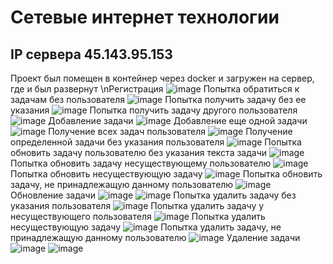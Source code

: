 # Сетевые интернет технологии
## IP сервера 45.143.95.153
Проект был помещен в контейнер через docker и загружен на сервер, где и был развернут
\nРегистрация
![image](https://user-images.githubusercontent.com/38848075/175436019-5c8bcb1a-59e0-4420-ae68-d4f1e7cf4a39.png)
Попытка обратиться к задачам без пользователя
![image](https://user-images.githubusercontent.com/38848075/175436035-4d90b84e-ad38-4558-a43b-c5c0bb902c7a.png)
Попытка получить задачу без ее указания
![image](https://user-images.githubusercontent.com/38848075/175436062-133305ca-49d0-46e7-9acb-c35ed4105311.png)
Попытка получить задачу другого пользователя
![image](https://user-images.githubusercontent.com/38848075/175436079-eb6a67da-3e77-4353-801f-af6595917007.png)
Добавление задачи
![image](https://user-images.githubusercontent.com/38848075/175436089-64d0623e-f60e-4cce-bcf4-01262993d1ce.png)
Добавление еще одной задачи
![image](https://user-images.githubusercontent.com/38848075/175436230-5608081b-a073-4501-8aef-03364033e8ba.png)
Получение всех задач пользователя
![image](https://user-images.githubusercontent.com/38848075/175436278-de6465f6-092d-4f53-b9fa-8ea3c615b1f4.png)
Получение определенной задачи без указания пользователя
![image](https://user-images.githubusercontent.com/38848075/175436322-7d42c7fe-ed41-4ceb-81aa-6739f1ccd04c.png)
Попытка обновить задачу пользователю без указания текста задачи
![image](https://user-images.githubusercontent.com/38848075/175436365-5c3c84be-7175-4970-8049-79a4fea68f39.png)
Попытка обновить задачу несуществующему пользователю
![image](https://user-images.githubusercontent.com/38848075/175436390-4e5a259a-b8bf-456c-997f-bc13778e7ee8.png)
Попытка обновить несуществующую задачу
![image](https://user-images.githubusercontent.com/38848075/175436457-dd23fb3f-0a50-49ba-91b8-387a8bf2ca67.png)
Попытка обновить задачу, не принадлежащую данному пользователю
![image](https://user-images.githubusercontent.com/38848075/175436530-17f4d99a-fdaa-4168-af0d-904f44561f40.png)
Обновление задачи
![image](https://user-images.githubusercontent.com/38848075/175436556-98710bd6-c259-4fe7-8c38-39cb4d3905b9.png)
![image](https://user-images.githubusercontent.com/38848075/175436570-db495194-5f67-47ba-865e-249ee7c788f0.png)
Попытка удалить задачу без указания пользователя
![image](https://user-images.githubusercontent.com/38848075/175436623-e340d980-a13b-448f-8056-49dc9fa1cd2b.png)
Попытка удалить задачу у несуществующего пользователя
![image](https://user-images.githubusercontent.com/38848075/175436657-de4ffe41-8ed1-4e96-9de5-fda38aa058de.png)
Попытка удалить несуществующую задачу
![image](https://user-images.githubusercontent.com/38848075/175436688-91aff50e-110f-42cf-b91f-dfd270f1decd.png)
Попытка удалить задачу, не принадлежащую данному пользователю
![image](https://user-images.githubusercontent.com/38848075/175436731-ddbb1f31-a52f-4ac0-a9dc-fad3700df115.png)
Удаление задачи
![image](https://user-images.githubusercontent.com/38848075/175436754-f10ea8c2-6b85-4d6c-bb7a-a28b79801d02.png)
![image](https://user-images.githubusercontent.com/38848075/175436760-7291791d-d1ac-4bb9-baec-2d7738d30b71.png)
